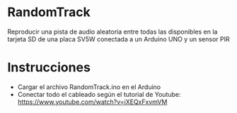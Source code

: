 # RandomTrack
Reproducir una pista de audio aleatoria entre todas las disponibles en la tarjeta SD de una placa SV5W conectada a un Arduino UNO y un sensor PIR

# Instrucciones 
- Cargar el archivo RandomTrack.ino en el Arduino
- Conectar todo el cableado según el tutorial de Youtube: https://www.youtube.com/watch?v=iXEQxFxvmVM
